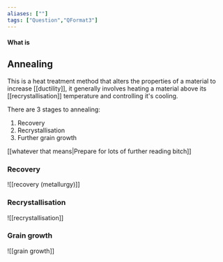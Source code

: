 ```yaml
---
aliases: [""]
tags: ["Question","QFormat3"]
---
```


#### What is
## Annealing
This is a heat treatment method that alters the properties of a material to increase [[ductility]], it generally involves heating a material above its [[recrystallisation]] temperature and controlling it's cooling.

There are 3 stages to annealing:
1) Recovery
2) Recrystallisation
3) Further grain growth

[[whatever that means|Prepare for lots of further reading bitch]]

### Recovery
![[recovery (metallurgy)]]


### Recrystallisation
![[recrystallisation]]


### Grain growth
![[grain growth]]